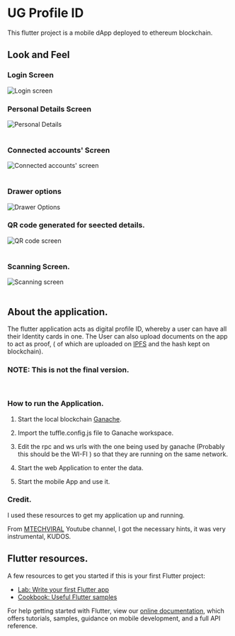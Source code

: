 # UG Profile ID

This flutter project is a mobile dApp deployed to ethereum blockchain.

## Look and Feel

### Login Screen
![Login screen](flutter_01.png)

### Personal Details Screen 
![Personal Details](flutter_05.png)
<br/>  <br/>

### Connected accounts' Screen 
![Connected accounts' screen](flutter_02.png)
<br/>  <br/>

### Drawer options 
![Drawer Options](flutter_07.png)

### QR code generated for seected details. 
![QR code screen](flutter_06.png)
<br/>  <br/>

### Scanning Screen.
![Scanning screen](flutter_08.png)
<br/>  <br/>

## About the application. 
The flutter application acts as digital profile ID, whereby a user can have all their Identity cards in one.
The User can also upload documents on the app to act as proof, ( of which are uploaded on [IPFS](https://ipfs.io/) and the hash kept on blockchain). 

### NOTE: This is not the final version.
<br/>

### How to run the Application.
1. Start the local blockchain [Ganache](https://www.trufflesuite.com/ganache).

2. Import the tuffle.config.js file to Ganache workspace.

3. Edit the rpc and ws urls with the one being used by ganache (Probably this should be the WI-FI ) so that they are running on the same network.

4. Start the web Application to enter the data.

5. Start the mobile App and use it.



### Credit. 
I used these resources to get my application up and running.

From [MTECHVIRAL](https://youtu.be/3Eeh3pJ6PeA) Youtube channel, I got the necessary hints, it was very instrumental, KUDOS.

## Flutter resources.
A few resources to get you started if this is your first Flutter project:

- [Lab: Write your first Flutter app](https://flutter.dev/docs/get-started/codelab)
- [Cookbook: Useful Flutter samples](https://flutter.dev/docs/cookbook)

For help getting started with Flutter, view our
[online documentation](https://flutter.dev/docs), which offers tutorials,
samples, guidance on mobile development, and a full API reference.
